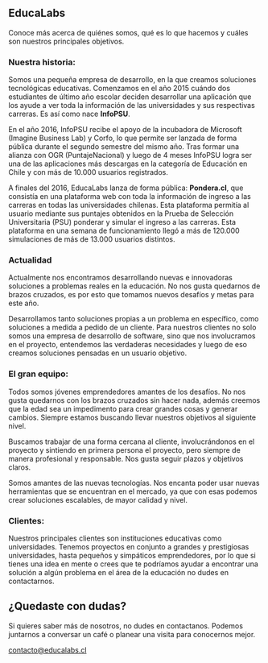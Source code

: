 ## EducaLabs
Conoce más acerca de quiénes somos, qué es lo que hacemos y cuáles son nuestros principales objetivos.

### Nuestra historia:
Somos una pequeña empresa de desarrollo, en la que creamos soluciones tecnológicas educativas. Comenzamos en el año 2015 cuándo dos estudiantes de último año escolar deciden desarrollar una aplicación que los ayude a ver toda la información de las universidades y  sus respectivas carreras. Es así como nace **InfoPSU**.

En el año 2016, InfoPSU recibe el apoyo de la incubadora de Microsoft (Imagine Business Lab) y Corfo, lo que permite ser lanzada de forma pública durante el segundo semestre del mismo año. Tras formar una alianza con OGR (PuntajeNacional) y luego de 4 meses InfoPSU logra ser una de las aplicaciones más descargas en la categoría de Educación en Chile y con más de 10.000 usuarios registrados.

A finales del 2016, EducaLabs lanza de forma pública: **Pondera.cl**, que consistía en una plataforma web con toda la información de ingreso a las carreras en todas las universidades chilenas. Esta plataforma permitía al usuario mediante sus puntajes obtenidos en la Prueba de Selección Universitaria (PSU) ponderar y simular el ingreso a las carreras. Esta plataforma en una semana de funcionamiento llegó a más de 120.000 simulaciones de más de 13.000 usuarios distintos.

### Actualidad
Actualmente nos encontramos desarrollando nuevas e innovadoras soluciones a problemas reales en la educación. No nos gusta quedarnos de brazos cruzados, es por esto que tomamos nuevos desafíos y metas para este año.

Desarrollamos tanto soluciones propias a un problema en específico, como soluciones a medida a pedido de un cliente. Para nuestros clientes no solo somos una empresa de desarrollo de software, sino que nos involucramos en el proyecto, entendemos las verdaderas necesidades  y luego de eso creamos soluciones pensadas en un usuario objetivo.

### El gran equipo:
Todos somos jóvenes emprendedores amantes de los desafíos. No nos gusta quedarnos con los brazos cruzados sin hacer nada, además creemos que la edad sea un impedimento para crear grandes cosas y generar cambios. Siempre estamos buscando llevar nuestros objetivos al siguiente nivel.

Buscamos trabajar de una forma cercana al cliente, involucrándonos en el proyecto y sintiendo en primera persona el proyecto, pero siempre de manera profesional y responsable. Nos gusta seguir plazos y objetivos claros.

Somos amantes de las nuevas tecnologías. Nos encanta poder usar nuevas herramientas que se encuentran en el mercado, ya que con esas podemos crear soluciones escalables, de mayor calidad y nivel.

### Clientes:
Nuestros principales clientes son instituciones educativas como universidades. Tenemos proyectos en conjunto a grandes y prestigiosas universidades, hasta pequeños y simpáticos emprendedores, por lo que si tienes una idea en mente o crees que te podríamos ayudar a encontrar una solución a algún problema en el área de la educación no dudes en contactarnos. 

## ¿Quedaste con dudas?
Si quieres saber más de nosotros, no dudes en contactanos. Podemos juntarnos a conversar un café o planear una visita para conocernos mejor.

[contacto@educalabs.cl](mailto:contacto@educalabs.cl)
